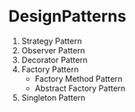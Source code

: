 # DesignPatterns

1. Strategy Pattern
2. Observer Pattern
3. Decorator Pattern
4. Factory Pattern
   - Factory Method Pattern
   - Abstract Factory Pattern
5. Singleton Pattern

